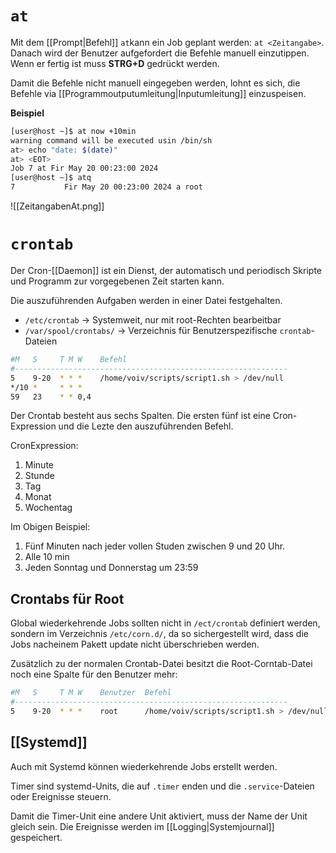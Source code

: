 # `at`
Mit dem [[Prompt|Befehl]] `at`kann ein Job geplant werden:
`at <Zeitangabe>`. Danach wird der Benutzer aufgefordert die Befehle manuell einzutippen.
Wenn er fertig ist muss **STRG+D** gedrückt werden.

Damit die Befehle nicht manuell eingegeben werden, lohnt es sich, die Befehle via [[Programmoutputumleitung|Inputumleitung]] einzuspeisen.

**Beispiel**
```bash
[user@host ~]$ at now +10min
warning command will be executed usin /bin/sh
at> echo "date: $(date)"
at> <EOT>
Job 7 at Fir May 20 00:23:00 2024
[user@host ~]$ atq
7           Fir May 20 00:23:00 2024 a root
```
![[ZeitangabenAt.png]]

# `crontab`
Der Cron-[[Daemon]] ist ein Dienst, der automatisch und periodisch Skripte und Programm zur vorgegebenen Zeit starten kann.

Die auszuführenden Aufgaben werden in einer Datei festgehalten.
- `/etc/crontab` -> Systemweit, nur mit root-Rechten bearbeitbar
- `/var/spool/crontabs/` -> Verzeichnis für Benutzerspezifische `crontab`-Dateien

```bash
#M   S     T M W    Befehl
#-------------------------------------------------------------
5    9-20  * * *    /home/voiv/scripts/script1.sh > /dev/null
*/10 *     * * *
59   23    * * 0,4

```

Der Crontab besteht aus sechs Spalten. Die ersten fünf ist eine Cron-Expression und die Lezte den auszuführenden Befehl.

CronExpression:
1. Minute
2. Stunde
3. Tag
4. Monat
5. Wochentag

Im Obigen Beispiel:
1. Fünf Minuten nach jeder vollen Studen zwischen 9 und 20 Uhr.
2. Alle 10 min
3. Jeden Sonntag und Donnerstag um 23:59

## Crontabs für Root
Global wiederkehrende Jobs sollten nicht in `/ect/crontab` definiert werden, sondern im Verzeichnis `/etc/corn.d/`, da so sichergestellt wird, dass die Jobs nacheinem Pakett update nicht überschrieben werden.

Zusätzlich zu der normalen Crontab-Datei besitzt die Root-Corntab-Datei noch eine Spalte für den Benutzer mehr:
```bash
#M   S     T M W    Benutzer  Befehl
#-------------------------------------------------------------
5    9-20  * * *    root      /home/voiv/scripts/script1.sh > /dev/null

```

## [[Systemd]]
Auch mit Systemd können wiederkehrende Jobs erstellt werden.

Timer sind systemd-Units, die auf `.timer` enden und die `.service`-Dateien oder Ereignisse steuern.

Damit die Timer-Unit eine andere Unit aktiviert, muss der Name der Unit gleich sein.
Die Ereignisse werden im [[Logging|Systemjournal]] gespeichert.
